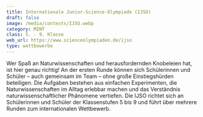 ```yaml
---
title: Internationale Junior-Science-Olympiade (IJSO)
draft: false
image: /media/contests/IJSO.webp
category: MINT
class: 5. - 9. Klasse
web_url: https://www.scienceolympiaden.de/ijso
type: wettbewerbe
---
```

Wer Spaß an Naturwissenschaften und herausfordernden Knobeleien hat, ist hier genau richtig! An der ersten Runde können sich Schülerinnen und Schüler – auch gemeinsam im Team – ohne große Einstiegshürden beteiligen. Die Aufgaben bestehen aus einfachen Experimenten, die Naturwissenschaften im Alltag erlebbar machen und das Verständnis naturwissenschaftlicher Phänomene vertiefen. Die IJSO richtet sich an Schülerinnen und Schüler der Klassenstufen 5 bis 9 und führt über mehrere Runden zum internationalen Wettbewerb.
